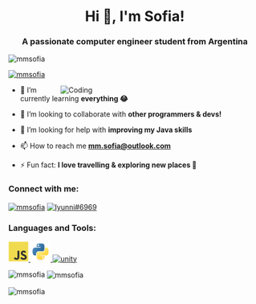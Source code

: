 <h1 align="center">Hi 👋, I'm Sofia!</h1>
<h3 align="center">A passionate computer engineer student from Argentina</h3>

<p align="left"> <img src="https://komarev.com/ghpvc/?username=mmsofia&label=Profile%20views&color=0e75b6&style=flat" alt="mmsofia" /> </p>

<p align="left"> <a href="https://github.com/ryo-ma/github-profile-trophy"><img src="https://github-profile-trophy.vercel.app/?username=mmsofia" alt="mmsofia" /></a> </p>

<img align="right" alt="Coding" width="400" src="https://media.giphy.com/media/lebpnk3qVPAjBxIKKc/giphy.gif">

- 🌱 I’m currently learning **everything 😂**

- 👯 I’m looking to collaborate with **other programmers & devs!**

- 🤝 I’m looking for help with **improving my Java skills**

- 📫 How to reach me **mm.sofia@outlook.com**

- ⚡ Fun fact: **I love travelling & exploring new places 🛫**

<h3 align="left">Connect with me:</h3>
<p align="left">
<a href="https://linkedin.com/in/mmsofia" target="blank"><img align="center" src="https://raw.githubusercontent.com/rahuldkjain/github-profile-readme-generator/master/src/images/icons/Social/linked-in-alt.svg" alt="mmsofia" height="30" width="40" /></a>
<a href="https://discord.gg/Iyunni#6969" target="blank"><img align="center" src="https://raw.githubusercontent.com/rahuldkjain/github-profile-readme-generator/master/src/images/icons/Social/discord.svg" alt="Iyunni#6969" height="30" width="40" /></a>
</p>

<h3 align="left">Languages and Tools:</h3>
<p align="left"> <a href="https://developer.mozilla.org/en-US/docs/Web/JavaScript" target="_blank" rel="noreferrer"> <img src="https://raw.githubusercontent.com/devicons/devicon/master/icons/javascript/javascript-original.svg" alt="javascript" width="40" height="40"/> </a> <a href="https://www.python.org" target="_blank" rel="noreferrer"> <img src="https://raw.githubusercontent.com/devicons/devicon/master/icons/python/python-original.svg" alt="python" width="40" height="40"/> </a> <a href="https://unity.com/" target="_blank" rel="noreferrer"> <img src="https://www.vectorlogo.zone/logos/unity3d/unity3d-icon.svg" alt="unity" width="40" height="40"/> </a> </p>

<p><img align="left" src="https://github-readme-stats.vercel.app/api/top-langs?username=mmsofia&show_icons=true&locale=en&layout=compact" alt="mmsofia" /></p>

<p>&nbsp;<img align="center" src="https://github-readme-stats.vercel.app/api?username=mmsofia&show_icons=true&locale=en" alt="mmsofia" /></p>

<p><img align="center" src="https://github-readme-streak-stats.herokuapp.com/?user=mmsofia&" alt="mmsofia" /></p>
